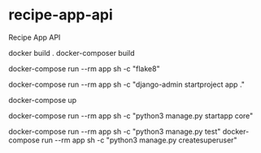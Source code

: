 # recipe-app-api
Recipe App API



docker build .
docker-composer build

docker-compose run --rm app sh -c "flake8"

docker-compose run --rm app sh -c "django-admin startproject app ."


docker-compose up

docker-compose run --rm app sh -c "python3 manage.py startapp core"



docker-compose run --rm app sh -c "python3 manage.py test"
docker-compose run --rm app sh -c "python3 manage.py createsuperuser"